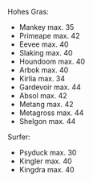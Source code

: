 Hohes Gras:
- Mankey max. 35
- Primeape max. 42
- Eevee max. 40
- Slaking max. 40
- Houndoom max. 40
- Arbok max. 40
- Kirlia max. 34
- Gardevoir max. 44
- Absol max. 42
- Metang max. 42
- Metagross max. 44
- Shelgon max. 44

Surfer:
- Psyduck max. 30
- Kingler max. 40
- Kingdra max. 40
